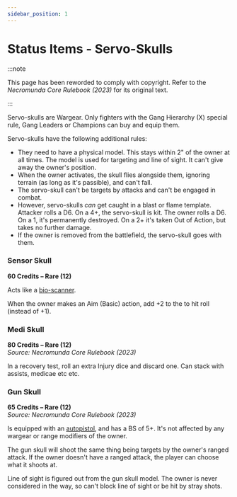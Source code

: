 ```yaml
---
sidebar_position: 1
---
```


# Status Items - Servo-Skulls

:::note

This page has been reworded to comply with copyright. Refer to the _Necromunda Core Rulebook (2023)_ for its original text.

:::

Servo-skulls are Wargear. Only fighters with the Gang Hierarchy (X) special rule, Gang Leaders or Champions can buy and equip them.

Servo-skulls have the following additional rules:

-   They need to have a physical model. This stays within 2" of the owner at all times. The model is used for targeting and line of sight. It can't give away the owner's position.
-   When the owner activates, the skull flies alongside them, ignoring terrain (as long as it's passible), and can't fall.
-   The servo-skull can't be targets by attacks and can't be engaged in combat.
-   However, servo-skulls _can_ get caught in a blast or flame template. Attacker rolls a D6. On a 4+, the servo-skull is kit. The owner rolls a D6. On a 1, it's permanently destroyed. On a 2+ it's taken Out of Action, but takes no further damage.
-   If the owner is removed from the battlefield, the servo-skull goes with them.

### Sensor Skull[](https://necrovox.org/docs/armoury/status-items/#sensor-skull "Direct link to Sensor Skull")

**60 Credits – Rare (12)**

Acts like a [bio-scanner](https://necrovox.org/docs/armoury/personal-equipment#bio-scanner).

When the owner makes an Aim (Basic) action, add +2 to the to hit roll (instead of +1).

### Medi Skull[](https://necrovox.org/docs/armoury/status-items/#medi-skull "Direct link to Medi Skull")

**80 Credits – Rare (12)**  
_Source: Necromunda Core Rulebook (2023)_

In a recovery test, roll an extra Injury dice and discard one. Can stack with assists, medicae etc etc.

### Gun Skull[](https://necrovox.org/docs/armoury/status-items/#gun-skull "Direct link to Gun Skull")

**65 Credits – Rare (12)**  
_Source: Necromunda Core Rulebook (2023)_

Is equipped with an [autopistol](https://necrovox.org/docs/armoury/pistols#autopistol), and has a BS of 5+. It's not affected by any wargear or range modifiers of the owner.

The gun skull will shoot the same thing being targets by the owner's ranged attack. If the owner doesn't have a ranged attack, the player can choose what it shoots at.

Line of sight is figured out from the gun skull model. The owner is never considered in the way, so can't block line of sight or be hit by stray shots.
